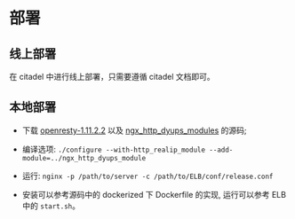 # 部署

## 线上部署

在 citadel 中进行线上部署，只需要遵循 citadel 文档即可。

## 本地部署

* 下载 [openresty-1.11.2.2](https://openresty.org/download/openresty-$OVERSION.tar.gz) 以及 [ngx_http_dyups_modules](https://github.com/yzprofile/ngx_http_dyups_module) 的源码;

* 编译选项: `./configure --with-http_realip_module --add-module=../ngx_http_dyups_module`

* 运行: `nginx -p /path/to/server -c /path/to/ELB/conf/release.conf`

* 安装可以参考源码中的 dockerized 下 Dockerfile 的实现, 运行可以参考 ELB 中的 `start.sh`。
